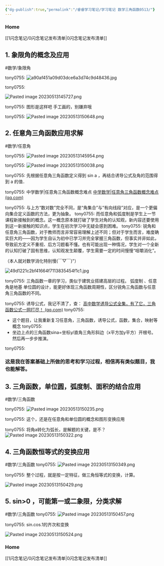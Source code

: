 ```yaml
---
{"dg-publish":true,"permalink":"/睿睿学习笔记/学习笔记 数学三角函数0513/"}
---
```



### Home
[[1闪念笔记/0闪念笔记发布清单\|0闪念笔记发布清单]]


## 1. 象限角的概念及应用
#数学/象限角

tony0755:
![a90af451a09d03dce6a3d74c9d48436.jpg](/img/user/asset/a90af451a09d03dce6a3d74c9d48436.jpg)


tony0755:

![Pasted image 20230513145727.png](/img/user/asset/Pasted%20image%2020230513145727.png)

tony0755:
图形是这样吧
手工画的，别嫌弃哦

tony0755:
![Pasted image 20230513150648.png](/img/user/asset/Pasted%20image%2020230513150648.png)



## 2. 任意角三角函数应用求解
#数学/任意角

tony0755:
![Pasted image 20230513145954.png](/img/user/asset/Pasted%20image%2020230513145954.png)


tony0755:
![Pasted image 20230513150038.png](/img/user/asset/Pasted%20image%2020230513150038.png)

tony0755:
先根据任意角三角函数定义得到 sin a ，再结合诱导公式及角的范围得到 a 的值．

tony0755:
中学数学|任意角三角函数概念难点
[中学数学|任意角三角函数概念难点 (qq.com)](https://mp.weixin.qq.com/s/OWZ7fkPIRGKvXGbm-Yvhmw)

tony0755:
与上方“数对数”完全不同，是“角集合”与“有向线段”对应，是一个更偏向集合定义函数的方法，更为抽象。
tony0755:
而任意角和弧度制是学生上一节课程新接触到的概念。这一概念原本就打破了学生对角的认知观，新内容还要使用到这一新接触的知识点，学生在初次学习中无疑会感到困难。
tony0755:
锐角和任意角三角函数，对于教师而言非常容易理解上述不同；但对于学生而言，难度确实巨大的——因为学生自认为初中已学习并完全掌握三角函数，但事实并非如此，导致前方定义不重视、后方习题看不懂。也有可能出现一种情况，学生对一个全新的认知打破了固有思维，认知观发生颠覆，学生需要一定的时间慢慢“咀嚼消化”。

（本人就对数学消化特别慢(￣▽￣)"）

![49d1221c2bf41664f7113835454f1c1.jpg](/img/user/asset/49d1221c2bf41664f7113835454f1c1.jpg)


tony0755:
三角函数一章的学习，类似于建筑业搭建高层的过程。
弧度制 、任意角是地基
单位圆的设计，能更好体现三角函数周期性，区分锐角三角函数与任意角三角函数的不同。

tony0755:
诱导公式，我记不清了，查：
[高中数学诱导公式全集，有了它，三角函数公式一网打尽！ (qq.com)](https://mp.weixin.qq.com/s/u7T0V9Sa8voxZAcuajaWwA)
tony0755:
* 这个题目，让我重新复习任意角，三角函数，诱导公式，函数，集合，映射等概念
tony0755:
* 坐边上点的三角函数sina=坐标y/直角三角形斜边（x平方加y平方）开根号。然后再一步步推演。

tony0755:
### 这是我在答案基础上所做的思考和学习过程，相信再有类似题目，我也能解答。


## 3. 三角函数，单位圆，弧度制、面积的结合应用
#数学/三角函数

tony0755:
![Pasted image 20230513150235.png](/img/user/asset/Pasted%20image%2020230513150235.png)

tony0755:
这个，还是在任意角和单位圆的概念和图形变换应用

tony0755:
将角a转化为弧长，是解题的关键，是不？
![Pasted image 20230513150322.png](/img/user/asset/Pasted%20image%2020230513150322.png)


## 4. 三角函数恒等式的变换应用
#数学/三角函数 
tony0755:
![Pasted image 20230513150349.png](/img/user/asset/Pasted%20image%2020230513150349.png)

tony0755:
整个过程，就是按一定特征，做三角恒等式的变换，计算。

![Pasted image 20230513150429.png](/img/user/asset/Pasted%20image%2020230513150429.png)



## 5. sin>0 ，可能第一或二象限，分类求解
#数学/三角函数 
tony0755:
![Pasted image 20230513150457.png](/img/user/asset/Pasted%20image%2020230513150457.png)

tony0755:
sin.cos.1的齐次和变换

![Pasted image 20230513150524.png](/img/user/asset/Pasted%20image%2020230513150524.png)



### Home
[[1闪念笔记/0闪念笔记发布清单\|0闪念笔记发布清单]]
